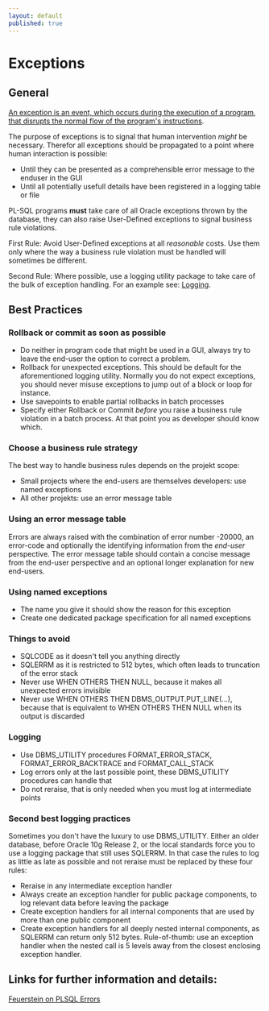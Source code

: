 ```yaml
---
layout: default
published: true
---
```


# Exceptions

## General

[An exception is an event, which occurs during the execution of a program, that disrupts the normal flow of the program's instructions](https://docs.oracle.com/javase/tutorial/essential/exceptions/definition.html).

The purpose of exceptions is to signal that human intervention *might* be necessary. Therefor all exceptions should be propagated to a point where human interaction is possible:
- Until they can be presented as a comprehensible error message to the enduser in the GUI
- Until all potentially usefull details have been registered in a logging table or file

PL-SQL programs **must** take care of all Oracle exceptions thrown by the database, they can also raise User-Defined exceptions to signal business rule violations.

First Rule: Avoid User-Defined exceptions at all *reasonable* costs. Use them only where the way a business rule violation must be handled will sometimes be different.

Second Rule: Where possible, use a logging utility package to take care of the bulk of exception handling. For an example see:
[Logging](https://github.com/Doag/DOAG-PL-SQL-Coding-Conventions/blob/gh-pages/articles/logging.md).

## Best Practices

### Rollback or commit as soon as possible
- Do neither in program code that might be used in a GUI, always try to leave the end-user the option to correct a problem.
- Rollback for unexpected exceptions. This should be default for the aforementioned logging utility. Normally you do not expect exceptions, you should never misuse exceptions to jump out of a block or loop for instance.
- Use savepoints to enable partial rollbacks in batch processes
- Specify either Rollback or Commit _before_ you raise a business rule violation in a batch process. At that point you as developer should know which.

### Choose a business rule strategy
The best way to handle business rules depends on the projekt scope:
- Small projects where the end-users are themselves developers: use named exceptions
- All other projekts: use an error message table

### Using an error message table
Errors are always raised with the combination of error number -20000, an error-code and optionally the identifying information from the _end-user_ perspective.
The error message table should contain a concise message from the end-user perspective and an optional longer explanation for new end-users.

### Using named exceptions
- The name you give it should show the reason for this exception
- Create one dedicated package specification for all named exceptions

### Things to avoid
- SQLCODE as it doesn't tell you anything directly
- SQLERRM as it is restricted to 512 bytes, which often leads to truncation of the error stack
- Never use WHEN OTHERS THEN NULL, because it makes all unexpected errors invisible
- Never use WHEN OTHERS THEN DBMS_OUTPUT.PUT_LINE(...), because that is equivalent to WHEN OTHERS THEN NULL when its output is discarded

### Logging 
- Use DBMS_UTILITY procedures FORMAT_ERROR_STACK, FORMAT_ERROR_BACKTRACE and FORMAT_CALL_STACK
- Log errors only at the last possible point, these DBMS_UTILITY procedures can handle that
- Do not reraise, that is only needed when you must log at intermediate points

### Second best logging practices
Sometimes you don't have the luxury to use DBMS_UTILITY. Either an older database, before Oracle 10g Release 2, or the local standards force you to use a logging package that still uses SQLERRM. In that case the rules to log as little as late as possible and not reraise must be replaced by these four rules:
- Reraise in any intermediate exception handler
- Always create an exception handler for public package components, to log relevant data before leaving the package
- Create exception handlers for all internal components that are used by more than one public component
- Create exception handlers for all deeply nested internal components, as SQLERRM can return only 512 bytes. Rule-of-thumb: use an exception handler when the nested call is 5 levels away from the closest enclosing exception handler.

## Links for further information and details:
[Feuerstein on PLSQL Errors](http://stevenfeuersteinonplsql.blogspot.de/2016/03/nine-good-to-knows-about-plsql-error.html)
